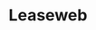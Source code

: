 ---
blog: https://blog.leaseweb.com/
facebook: https://facebook.com/LeaseWeb
googleplus: https://plus.google.com/+leaseweb
linkedin: https://linkedin.com/company/leaseweb
logohandle: leaseweb
sort: leaseweb
title: Leaseweb
twitter: https://x.com/leaseweb
website: https://www.leaseweb.com/
youtube: https://youtube.com/user/LeaseWeb
---